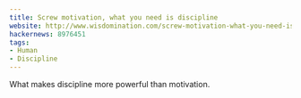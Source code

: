 ```yaml
---
title: Screw motivation, what you need is discipline
website: http://www.wisdomination.com/screw-motivation-what-you-need-is-discipline/
hackernews: 8976451
tags:
- Human
- Discipline
---
```


What makes discipline more powerful than motivation.
